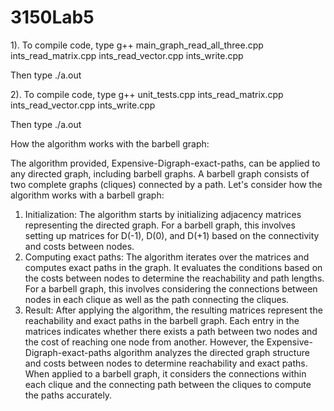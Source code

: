# 3150Lab5

1). To compile code, type g++ main_graph_read_all_three.cpp ints_read_matrix.cpp ints_read_vector.cpp ints_write.cpp

Then type ./a.out

2). To compile code, type g++ unit_tests.cpp ints_read_matrix.cpp ints_read_vector.cpp ints_write.cpp

Then type ./a.out


How the algorithm works with the barbell graph:

The algorithm provided, Expensive-Digraph-exact-paths, can be applied to any directed graph, including barbell graphs. A barbell graph consists of two complete graphs (cliques) connected by a path. Let's consider how the algorithm works with a barbell graph:

1.	Initialization: The algorithm starts by initializing adjacency matrices representing the directed graph. For a barbell graph, this involves setting up matrices for D(-1), D(0), and D(+1) based on the connectivity and costs between nodes.
2.	Computing exact paths: The algorithm iterates over the matrices and computes exact paths in the graph. It evaluates the conditions based on the costs between nodes to determine the reachability and path lengths. For a barbell graph, this involves considering the connections between nodes in each clique as well as the path connecting the cliques.
3.	Result: After applying the algorithm, the resulting matrices represent the reachability and exact paths in the barbell graph. Each entry in the matrices indicates whether there exists a path between two nodes and the cost of reaching one node from another.
However, the Expensive-Digraph-exact-paths algorithm analyzes the directed graph structure and costs between nodes to determine reachability and exact paths. When applied to a barbell graph, it considers the connections within each clique and the connecting path between the cliques to compute the paths accurately.
